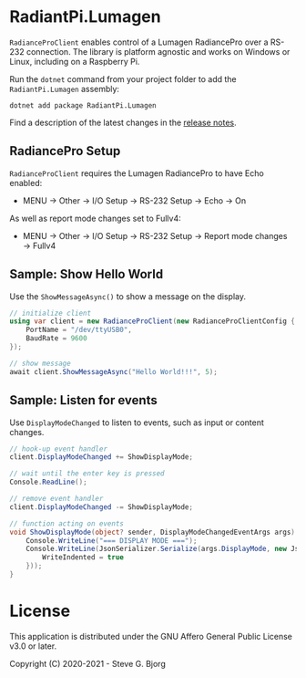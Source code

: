 # RadiantPi.Lumagen

`RadianceProClient` enables control of a Lumagen RadiancePro over a RS-232 connection. The library is platform agnostic and works on Windows or Linux, including on a Raspberry Pi.

Run the `dotnet` command from your project folder to add the `RadiantPi.Lumagen` assembly:
```
dotnet add package RadiantPi.Lumagen
```

Find a description of the latest changes in the [release notes](ReleaseNotes.md).

## RadiancePro Setup

`RadianceProClient` requires the Lumagen RadiancePro to have Echo enabled:
* MENU → Other → I/O Setup → RS-232 Setup → Echo → On

As well as report mode changes set to Fullv4:
* MENU → Other → I/O Setup → RS-232 Setup → Report mode changes → Fullv4

## Sample: Show Hello World

Use the `ShowMessageAsync()` to show a message on the display.

```csharp
// initialize client
using var client = new RadianceProClient(new RadianceProClientConfig {
    PortName = "/dev/ttyUSB0",
    BaudRate = 9600
});

// show message
await client.ShowMessageAsync("Hello World!!!", 5);
```

## Sample: Listen for events

Use `DisplayModeChanged` to listen to events, such as input or content changes.

```csharp
// hook-up event handler
client.DisplayModeChanged += ShowDisplayMode;

// wait until the enter key is pressed
Console.ReadLine();

// remove event handler
client.DisplayModeChanged -= ShowDisplayMode;

// function acting on events
void ShowDisplayMode(object? sender, DisplayModeChangedEventArgs args) {
    Console.WriteLine("=== DISPLAY MODE ===");
    Console.WriteLine(JsonSerializer.Serialize(args.DisplayMode, new JsonSerializerOptions {
        WriteIndented = true
    }));
}
```

# License

This application is distributed under the GNU Affero General Public License v3.0 or later.

Copyright (C) 2020-2021 - Steve G. Bjorg